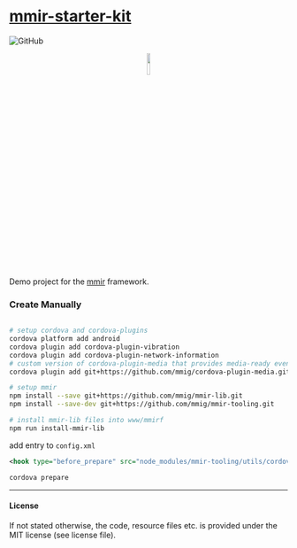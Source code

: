 [mmir-starter-kit][0]
===========

![GitHub](https://img.shields.io/github/license/mmig/mmir-starter-kit)

<p align="center">
<img width="10%" src="https://raw.githubusercontent.com/wiki/mmig/mmir/images/logo.png">
</p>

Demo project for the [mmir][1] framework.

### Create Manually

```bash

# setup cordova and cordova-plugins
cordova platform add android
cordova plugin add cordova-plugin-vibration
cordova plugin add cordova-plugin-network-information
# custom version of cordova-plugin-media that provides media-ready event (for asnyc audio loading)
cordova plugin add git+https://github.com/mmig/cordova-plugin-media.git#CB-6880-mediaready-state-impl

# setup mmir
npm install --save git+https://github.com/mmig/mmir-lib.git
npm install --save-dev git+https://github.com/mmig/mmir-tooling.git

# install mmir-lib files into www/mmirf
npm run install-mmir-lib

```

add entry to `config.xml`
```xml
<hook type="before_prepare" src="node_modules/mmir-tooling/utils/cordova-build-tool.js" />
```

```bash
cordova prepare
```

----

#### License
If not stated otherwise, the code, resource files etc. is provided under the MIT license (see license file).

[0]: https://github.com/mmig/mmir-starter-kit
[1]: https://github.com/mmig/mmir
[2]: https://github.com/mmig/mmir-lib
[3]: https://github.com/mmig/mmir-tooling
[4]: https://github.com/mmig/mmir-plugin-scionqueue
[5]: https://github.com/mmig/mmir-plugin-speech-nuance
[6]: http://mmig.github.io/mmir-starter-kit/www
[7]: http://mmig.github.io/mmir-starter-kit/www/testSemanticInterpreter.html
[8]: https://github.com/mmig/mmir-starter-kit/tree/new-grammar-editor/www/appTestSemantic
[9]: http://cordova.apache.org/
[10]: https://cordova.apache.org/docs/en/latest/guide/platforms/android/
